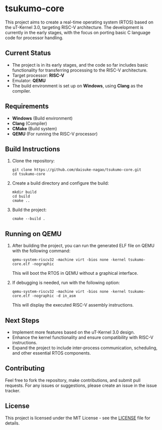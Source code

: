 # tsukumo-core

This project aims to create a real-time operating system (RTOS) based on the uT-Kernel 3.0, targeting RISC-V architecture. The development is currently in the early stages, with the focus on porting basic C language code for processor handling.

## Current Status

- The project is in its early stages, and the code so far includes basic functionality for transferring processing to the RISC-V architecture.
- Target processor: **RISC-V**
- Emulator: **QEMU**
- The build environment is set up on **Windows**, using **Clang** as the compiler.

## Requirements

- **Windows** (Build environment)
- **Clang** (Compiler)
- **CMake** (Build system)
- **QEMU** (For running the RISC-V processor)

## Build Instructions

1. Clone the repository:
   ```shell
   git clone https://github.com/daisuke-nagao/tsukumo-core.git
   cd tsukumo-core
   ```

2. Create a build directory and configure the build:
   ```shell
   mkdir build
   cd build
   cmake ..
   ```

3. Build the project:
   ```shell
   cmake --build .
   ```

## Running on QEMU

1. After building the project, you can run the generated ELF file on QEMU with the following command:
   ```shell
   qemu-system-riscv32 -machine virt -bios none -kernel tsukumo-core.elf -nographic
   ```

   This will boot the RTOS in QEMU without a graphical interface.

2. If debugging is needed, run with the following option:
   ```shell
   qemu-system-riscv32 -machine virt -bios none -kernel tsukumo-core.elf -nographic -d in_asm
   ```

   This will display the executed RISC-V assembly instructions.

## Next Steps

- Implement more features based on the uT-Kernel 3.0 design.
- Enhance the kernel functionality and ensure compatibility with RISC-V instructions.
- Expand the project to include inter-process communication, scheduling, and other essential RTOS components.

## Contributing

Feel free to fork the repository, make contributions, and submit pull requests. For any issues or suggestions, please create an issue in the issue tracker.

## License

This project is licensed under the MIT License - see the [LICENSE](LICENSE) file for details.
